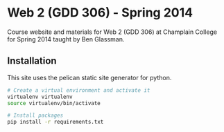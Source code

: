 # Web 2 (GDD 306) - Spring 2014

Course website and materials for Web 2 (GDD 306) at Champlain College for
Spring 2014 taught by Ben Glassman.

## Installation

This site uses the pelican static site generator for python.

```bash
# Create a virtual environment and activate it
virtualenv virtualenv
source virtualenv/bin/activate

# Install packages
pip install -r requirements.txt
```
